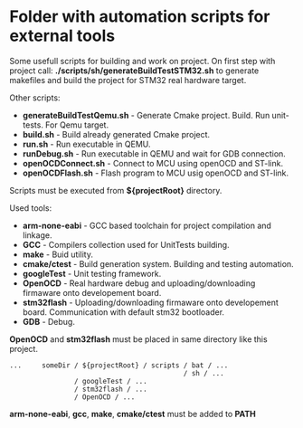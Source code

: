 # Folder with automation scripts for external tools

Some usefull scripts for building and work on project.
On first step with project call: **./scripts/sh/generateBuildTestSTM32.sh** to generate makefiles and build the project for STM32 real hardware target.

Other scripts:

- **generateBuildTestQemu.sh** - Generate Cmake project. Build. Run unit-tests. For Qemu target.
- **build.sh** - Build already generated Cmake project.
- **run.sh** - Run executable in QEMU.
- **runDebug.sh** - Run executable in QEMU and wait for GDB connection.
- **openOCDConnect.sh** - Connect to MCU using openOCD and ST-link.
- **openOCDFlash.sh** - Flash program to MCU usig openOCD and ST-link.

Scripts must be executed from **${projectRoot}** directory.

Used tools:

- **arm-none-eabi** - GCC based toolchain for project compilation and linkage.
- **GCC** - Compilers collection used for UnitTests building.
- **make** - Buid utility.
- **cmake/ctest** - Build generation system. Building and testing automation.
- **googleTest** - Unit testing framework.
- **OpenOCD** - Real hardware debug and uploading/downloading firmaware onto developement board.
- **stm32flash** - Uploading/downloading firmaware onto developement board. Communication with default stm32 bootloader.
- **GDB** - Debug.

**OpenOCD** and **stm32flash** must be placed in same directory like this project.

    ...     someDir / ${projectRoot} / scripts / bat / ...
                                               / sh / ...
                    / googleTest / ...
                    / stm32flash / ...
                    / OpenOCD / ...

**arm-none-eabi**, **gcc**, **make**, **cmake/ctest** must be added to **PATH**
